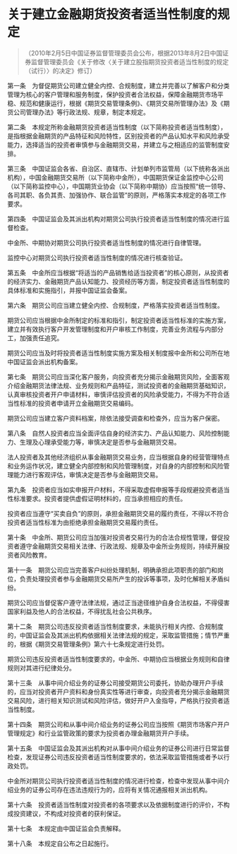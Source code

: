 # 关于建立金融期货投资者适当性制度的规定  

> （2010年2月5日中国证券监督管理委员会公布，根据2013年8月2日中国证券监督管理委员会《关于修改〈关于建立股指期货投资者适当性制度的规定（试行）〉的决定》修订）


第一条　为督促期货公司建立健全内控、合规制度，建立并完善以了解客户和分类管理为核心的客户管理和服务制度，保护投资者合法权益，保障金融期货市场平稳、规范和健康运行，根据《期货交易管理条例》、《期货交易所管理办法》及《期货公司管理办法》等行政法规、规章，制定本规定。

第二条　本规定所称金融期货投资者适当性制度（以下简称投资者适当性制度），是指根据金融期货的产品特征和风险特性，区别投资者的产品认知水平和风险承受能力，选择适当的投资者审慎参与金融期货交易，并建立与之相适应的监管制度安排。

第三条　中国证监会各省、自治区、直辖市、计划单列市监管局（以下统称各派出机构），中国金融期货交易所（以下简称中金所），中国期货保证金监控中心公司（以下简称监控中心），中国期货业协会（以下简称中期协）应当按照“统一领导、各司其职、各负其责、加强协作、联合监管”的原则，严格落实本规定的各项工作要求。

第四条　中国证监会及其派出机构对期货公司执行投资者适当性制度的情况进行监督检查。 

中金所、中期协对期货公司执行投资者适当性制度的情况进行自律管理。

监控中心对期货公司执行投资者适当性制度的情况进行核查验证。

第五条　中金所应当根据“将适当的产品销售给适当投资者”的核心原则，从投资者的经济实力、金融期货产品认知能力、投资经历等方面，制定投资者适当性制度的具体标准和实施指引，并报中国证监会备案。

第六条　期货公司应当建立健全内控、合规制度，严格落实投资者适当性制度。

期货公司应当根据中金所制定的标准和指引，制定投资者适当性标准的实施方案，建立并有效执行客户开发管理制度和开户审核工作制度，完善业务流程与内部分工，加强责任追究。

期货公司应当及时将投资者适当性制度实施方案及相关制度报中金所和公司所在地中国证监会派出机构备案。

第七条　期货公司应当深化客户服务，向投资者充分揭示金融期货风险，全面客观介绍金融期货法律法规、业务规则和产品特征，测试投资者的金融期货基础知识，认真审核投资者开户申请材料，审慎评估投资者的风险承受能力，不得为不符合适当性标准的投资者申请开立金融期货交易编码。

期货公司应当建立客户资料档案，除依法接受调查和检查外，应当为客户保密。

第八条　自然人投资者应当全面评估自身的经济实力、产品认知能力、风险控制能力、生理及心理承受能力等，审慎决定是否参与金融期货交易。

法人投资者及其他经济组织从事金融期货交易业务，应当根据自身的经营管理特点和业务运作状况，建立健全内部控制和风险管理制度，对自身的内部控制和风险管理能力进行客观评估，审慎决定是否参与金融期货交易。

第九条　投资者应当如实申报开户材料，不得采取虚假申报等手段规避投资者适当性标准要求。投资者提供虚假证明材料的，应当承担相应的责任。

投资者应当遵守“买卖自负”的原则，承担金融期货交易的履约责任，不得以不符合投资者适当性标准为由拒绝承担金融期货交易履约责任。

第十条　中金所、期货公司应当加强对投资者交易行为的合法合规性管理，督促投资者遵守金融期货交易相关法律、行政法规、规章及中金所业务规则，持续开展投资者风险教育。

第十一条　期货公司应当完善客户纠纷处理机制，明确承担此项职责的部门和岗位，负责处理投资者参与金融期货交易所产生的投诉等事项，及时化解相关矛盾纠纷。

期货公司应当督促客户遵守法律法规，通过正当途径维护自身合法权益，不得侵害国家利益及他人的合法权益，不得扰乱社会公共秩序。

第十二条　期货公司违反投资者适当性制度要求，未能执行相关内控、合规制度的，中国证监会及其派出机构依据相关法律法规的规定，采取监管措施；情节严重的，根据《期货交易管理条例》第六十七条规定进行处罚。

期货公司违反投资者适当性制度要求的，中金所、中期协应当根据业务规则和自律规则对其进行纪律处分。

第十三条　从事中间介绍业务的证券公司接受期货公司委托，协助办理开户手续的，应当对投资者开户资料和身份真实性等进行审查，向投资者充分揭示金融期货交易风险，进行相关知识测试和风险评估，做好开户入金指导，严格执行投资者适当性制度。

第十四条　期货公司和从事中间介绍业务的证券公司应当按照《期货市场客户开户管理规定》和行业监管政策的要求为投资者办理金融期货开户手续。

第十五条　中国证监会及其派出机构对从事中间介绍业务的证券公司进行日常监督检查，发现证券公司违反投资者适当性制度要求的，依法采取监管措施或者予以行政处罚。

中金所对期货公司执行投资者适当性制度的情况进行检查，检查中发现从事中间介绍业务的证券公司存在违法违规行为的，应将有关情况通报相关派出机构。

第十六条　投资者适当性制度对投资者的各项要求以及依据制度进行的评价，不构成投资建议，不构成对投资者的获利保证。

第十七条　本规定由中国证监会负责解释。

第十八条　本规定自公布之日起施行。
